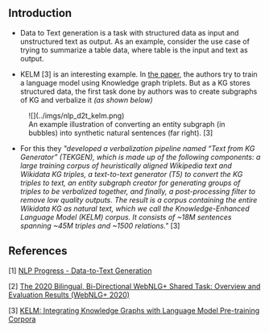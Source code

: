 ## Introduction

- Data to Text generation is a task with structured data as input and unstructured text as output. As an example, consider the use case of trying to summarize a table data, where table is the input and text as output.

- KELM [3] is an interesting example. In [the paper](https://arxiv.org/abs/2010.12688), the authors try to train a language model using Knowledge graph triplets. But as a KG stores structured data, the first task done by authors was to create subgraphs of KG and verbalize it *(as shown below)*

<figure markdown> 
    ![](../imgs/nlp_d2t_kelm.png)
    <figcaption>An example illustration of converting an entity subgraph (in bubbles) into synthetic natural sentences (far right). [3]</figcaption>
</figure>

- For this they *"developed a verbalization pipeline named “Text from KG Generator” (TEKGEN), which is made up of the following components: a large training corpus of heuristically aligned Wikipedia text and Wikidata KG triples, a text-to-text generator (T5) to convert the KG triples to text, an entity subgraph creator for generating groups of triples to be verbalized together, and finally, a post-processing filter to remove low quality outputs. The result is a corpus containing the entire Wikidata KG as natural text, which we call the Knowledge-Enhanced Language Model (KELM) corpus. It consists of ~18M sentences spanning ~45M triples and ~1500 relations."* [3]

## References

[1] [NLP Progress - Data-to-Text Generation](http://nlpprogress.com/english/data_to_text_generation.html)

[2] [The 2020 Bilingual, Bi-Directional WebNLG+ Shared Task: Overview and Evaluation Results (WebNLG+ 2020)](https://aclanthology.org/2020.webnlg-1.7/)

[3] [KELM: Integrating Knowledge Graphs with Language Model Pre-training Corpora](https://ai.googleblog.com/2021/05/kelm-integrating-knowledge-graphs-with.html)
